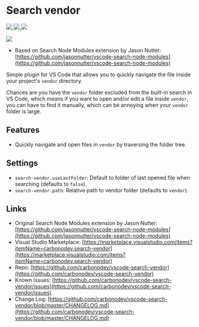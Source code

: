# Search vendor

[![](https://vsmarketplacebadge.apphb.com/version-short/carbonodev.search-vendor.svg
)
![](https://vsmarketplacebadge.apphb.com/installs-short/carbonodev.search-vendor.svg
)
![](https://vsmarketplacebadge.apphb.com/rating-short/carbonodev.search-vendor.svg
)](https://marketplace.visualstudio.com/items?itemName=carbonodev.search-vendor)

![](https://raw.githubusercontent.com/carbonodev/vscode-search-vendor/master/img/demo.gif)


* Based on Search Node Modules extension by Jason Nutter: [https://github.com/jasonnutter/vscode-search-node-modules](https://github.com/jasonnutter/vscode-search-node-modules)

Simple plugin for VS Code that allows you to quickly navigate the file inside your project's `vendor` directory.

Chances are you have the `vendor` folder excluded from the built-in search in VS Code, which means if you want to open and/or edit a file inside `vendor`, you can have to find it manually, which can be annoying when your `vendor` folder is large.

## Features

* Quickly navigate and open files in `vendor` by traversing the folder tree.

## Settings

* `search-vendor.useLastFolder`: Default to folder of last opened file when searching (defaults to `false`).
* `search-vendor.path`: Relative path to vendor folder (defaults to `vendor`).

## Links

* Original Search Node Modules extension by Jason Nutter: [https://github.com/jasonnutter/vscode-search-node-modules](https://github.com/jasonnutter/vscode-search-node-modules)
* Visual Studio Marketplace: [https://marketplace.visualstudio.com/items?itemName=carbonodev.search-vendor](https://marketplace.visualstudio.com/items?itemName=carbonodev.search-vendor)
* Repo: [https://github.com/carbonodev/vscode-search-vendor](https://github.com/carbonodev/vscode-search-vendor)
* Known Issues: [https://github.com/carbonodev/vscode-search-vendor/issues](https://github.com/carbonodev/vscode-search-vendor/issues)
* Change Log: [https://github.com/carbonodev/vscode-search-vendor/blob/master/CHANGELOG.md](https://github.com/carbonodev/vscode-search-vendor/blob/master/CHANGELOG.md)
